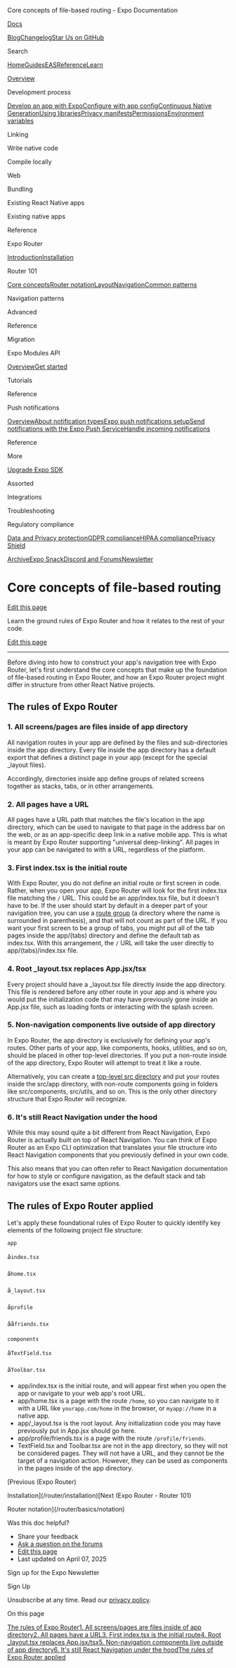 Core concepts of file-based routing - Expo Documentation

[Docs](/)

[Blog](https://expo.dev/blog)[Changelog](https://expo.dev/changelog)[Star Us on GitHub](https://github.com/expo/expo)

Search

[Home](/)[Guides](/guides/overview)[EAS](/eas)[Reference](/versions/latest)[Learn](/tutorial/overview)

[Overview](/guides/overview)

Development process

[Develop an app with Expo](/workflow/overview)[Configure with app config](/workflow/configuration)[Continuous Native Generation](/workflow/continuous-native-generation)[Using libraries](/workflow/using-libraries)[Privacy manifests](/guides/apple-privacy)[Permissions](/guides/permissions)[Environment variables](/guides/environment-variables)

Linking

Write native code

Compile locally

Web

Bundling

Existing React Native apps

Existing native apps

Reference

Expo Router

[Introduction](/router/introduction)[Installation](/router/installation)

Router 101

[Core concepts](/router/basics/core-concepts)[Router notation](/router/basics/notation)[Layout](/router/basics/layout)[Navigation](/router/basics/navigation)[Common patterns](/router/basics/common-navigation-patterns)

Navigation patterns

Advanced

Reference

Migration

Expo Modules API

[Overview](/modules/overview)[Get started](/modules/get-started)

Tutorials

Reference

Push notifications

[Overview](/push-notifications/overview)[About notification types](/push-notifications/what-you-need-to-know)[Expo push notifications setup](/push-notifications/push-notifications-setup)[Send notifications with the Expo Push Service](/push-notifications/sending-notifications)[Handle incoming notifications](/push-notifications/receiving-notifications)

Reference

More

[Upgrade Expo SDK](/workflow/upgrading-expo-sdk-walkthrough)

Assorted

Integrations

Troubleshooting

Regulatory compliance

[Data and Privacy protection](/regulatory-compliance/data-and-privacy-protection)[GDPR compliance](/regulatory-compliance/gdpr)[HIPAA compliance](/regulatory-compliance/hipaa)[Privacy Shield](/regulatory-compliance/privacy-shield)

[Archive](/archive)[Expo Snack](https://snack.expo.dev)[Discord and Forums](https://chat.expo.dev)[Newsletter](https://expo.dev/mailing-list/signup)

Core concepts of file-based routing
===================================

[Edit this page](https://github.com/expo/expo/edit/main/docs/pages/router/basics/core-concepts.mdx)

Learn the ground rules of Expo Router and how it relates to the rest of your code.

[Edit this page](https://github.com/expo/expo/edit/main/docs/pages/router/basics/core-concepts.mdx)

---

Before diving into how to construct your app's navigation tree with Expo Router, let's first understand the core concepts that make up the foundation of file-based routing in Expo Router, and how an Expo Router project might differ in structure from other React Native projects.

The rules of Expo Router
------------------------

### 1. All screens/pages are files inside of app directory

All navigation routes in your app are defined by the files and sub-directories inside the app directory. Every file inside the app directory has a default export that defines a distinct page in your app (except for the special \_layout files).

Accordingly, directories inside app define groups of related screens together as stacks, tabs, or in other arrangements.

### 2. All pages have a URL

All pages have a URL path that matches the file's location in the app directory, which can be used to navigate to that page in the address bar on the web, or as an app-specific deep link in a native mobile app. This is what is meant by Expo Router supporting "universal deep-linking". All pages in your app can be navigated to with a URL, regardless of the platform.

### 3. First index.tsx is the initial route

With Expo Router, you do not define an initial route or first screen in code. Rather, when you open your app, Expo Router will look for the first index.tsx file matching the `/` URL. This could be an app/index.tsx file, but it doesn't have to be. If the user should start by default in a deeper part of your navigation tree, you can use a [route group](/router/basics/notation#parentheses) (a directory where the name is surrounded in parenthesis), and that will not count as part of the URL. If you want your first screen to be a group of tabs, you might put all of the tab pages inside the app/(tabs) directory and define the default tab as index.tsx. With this arrangement, the `/` URL will take the user directly to app/(tabs)/index.tsx file.

### 4. Root \_layout.tsx replaces App.jsx/tsx

Every project should have a \_layout.tsx file directly inside the app directory. This file is rendered before any other route in your app and is where you would put the initialization code that may have previously gone inside an App.jsx file, such as loading fonts or interacting with the splash screen.

### 5. Non-navigation components live outside of app directory

In Expo Router, the app directory is exclusively for defining your app's routes. Other parts of your app, like components, hooks, utilities, and so on, should be placed in other top-level directories. If you put a non-route inside of the app directory, Expo Router will attempt to treat it like a route.

Alternatively, you can create a [top-level src directory](/router/reference/src-directory) and put your routes inside the src/app directory, with non-route components going in folders like src/components, src/utils, and so on. This is the only other directory structure that Expo Router will recognize.

### 6. It's still React Navigation under the hood

While this may sound quite a bit different from React Navigation, Expo Router is actually built on top of React Navigation. You can think of Expo Router as an Expo CLI optimization that translates your file structure into React Navigation components that you previously defined in your own code.

This also means that you can often refer to React Navigation documentation for how to style or configure navigation, as the default stack and tab navigators use the exact same options.

The rules of Expo Router applied
--------------------------------

Let's apply these foundational rules of Expo Router to quickly identify key elements of the following project file structure:

`app`

â`index.tsx`

â`home.tsx`

â`_layout.tsx`

â`profile`

ââ`friends.tsx`

`components`

â`TextField.tsx`

â`Toolbar.tsx`

* app/index.tsx is the initial route, and will appear first when you open the app or navigate to your web app's root URL.
* app/home.tsx is a page with the route `/home`, so you can navigate to it with a URL like `yourapp.com/home` in the browser, or `myapp://home` in a native app.
* app/\_layout.tsx is the root layout. Any initialization code you may have previously put in App.jsx should go here.
* app/profile/friends.tsx is a page with the route `/profile/friends`.
* TextField.tsx and Toolbar.tsx are not in the app directory, so they will not be considered pages. They will not have a URL, and they cannot be the target of a navigation action. However, they can be used as components in the pages inside of the app directory.

[Previous (Expo Router)

Installation](/router/installation)[Next (Expo Router - Router 101)

Router notation](/router/basics/notation)

Was this doc helpful?

* Share your feedback
* [Ask a question on the forums](https://chat.expo.dev/)
* [Edit this page](https://github.com/expo/expo/edit/main/docs/pages/router/basics/core-concepts.mdx)
* Last updated on April 07, 2025

Sign up for the Expo Newsletter

Sign Up

Unsubscribe at any time. Read our [privacy policy](https://expo.dev/privacy).

On this page

[The rules of Expo Router](/router/basics/core-concepts/#the-rules-of-expo-router)[1. All screens/pages are files inside of app directory](/router/basics/core-concepts/#1-all-screenspages-are-files-inside-of-app-directory)[2. All pages have a URL](/router/basics/core-concepts/#2-all-pages-have-a-url)[3. First index.tsx is the initial route](/router/basics/core-concepts/#3-first-indextsx-is-the-initial-route)[4. Root \_layout.tsx replaces App.jsx/tsx](/router/basics/core-concepts/#4-root-_layouttsx-replaces-appjsxtsx)[5. Non-navigation components live outside of app directory](/router/basics/core-concepts/#5-non-navigation-components-live-outside-of-app-directory)[6. It's still React Navigation under the hood](/router/basics/core-concepts/#6-its-still-react-navigation-under-the-hood)[The rules of Expo Router applied](/router/basics/core-concepts/#the-rules-of-expo-router-applied)